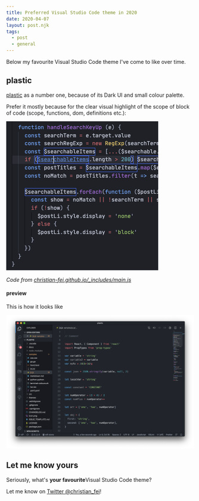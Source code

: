 ```yaml
---
title: Preferred Visual Studio Code theme in 2020
date: 2020-04-07
layout: post.njk
tags:
  - post
  - general
---
```


Below my favourite Visual Studio Code theme I've come to like over time.

## plastic

[plastic](https://marketplace.visualstudio.com/items?itemName=will-stone.plastic) as a number one, because of its Dark UI and small colour palette.

Prefer it mostly because for the clear visual highlight of the scope of block of code (scope, functions, dom, definitions etc.):

![plastic-scope-highlight.png](/assets/images/posts/plastic-scope-highlight.png)

*Code from [christian-fei.github.io/_includes/main.js](https://github.com/christian-fei/christian-fei.github.io/blob/master/_includes/main.js)*

#### preview

This is how it looks like

![plastic.png](/assets/images/posts/plastic.png)

## Let me know yours

Seriously, what's **your favourite**Visual Studio Code theme?

Let me know on [Twitter @christian_fei](https://twitter.com/christian_fei)!